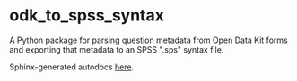odk_to_spss_syntax
==================

 A Python package for parsing question metadata from Open Data Kit forms and exporting that metadata to an SPSS ".sps" syntax file.

 Sphinx-generated autodocs [here](https://esmail.github.io/odk_to_spss_syntax/).
